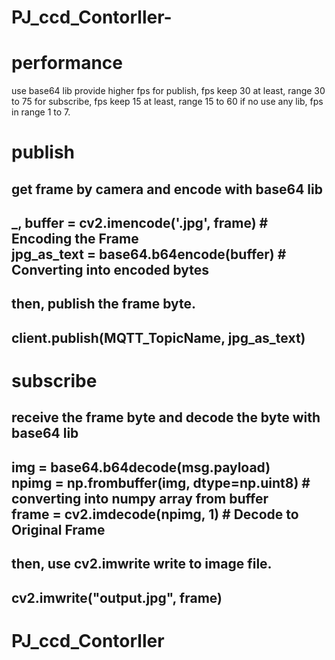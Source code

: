 # PJ_ccd_Contorller-

# performance
use base64 lib provide higher fps
for publish, fps keep 30 at least, range 30 to 75
for subscribe, fps keep 15 at least, range 15 to 60
if no use any lib, fps in range 1 to 7.

# publish
get frame by camera and encode with base64 lib
--------------------------------------------------------------------------
_, buffer = cv2.imencode('.jpg', frame) # Encoding the Frame		
jpg_as_text = base64.b64encode(buffer) # Converting into encoded bytes
--------------------------------------------------------------------------

then, publish the frame byte.
---------------------------------------------
client.publish(MQTT_TopicName, jpg_as_text)
---------------------------------------------

# subscribe
receive the frame byte and decode the byte with base64 lib
--------------------------------------------------------------------------------------
img = base64.b64decode(msg.payload)    
npimg = np.frombuffer(img, dtype=np.uint8) # converting into numpy array from buffer    
frame = cv2.imdecode(npimg, 1) # Decode to Original Frame
--------------------------------------------------------------------------------------

then, use cv2.imwrite write to image file.
----------------------------------
cv2.imwrite("output.jpg", frame)
----------------------------------
# PJ_ccd_Contorller
